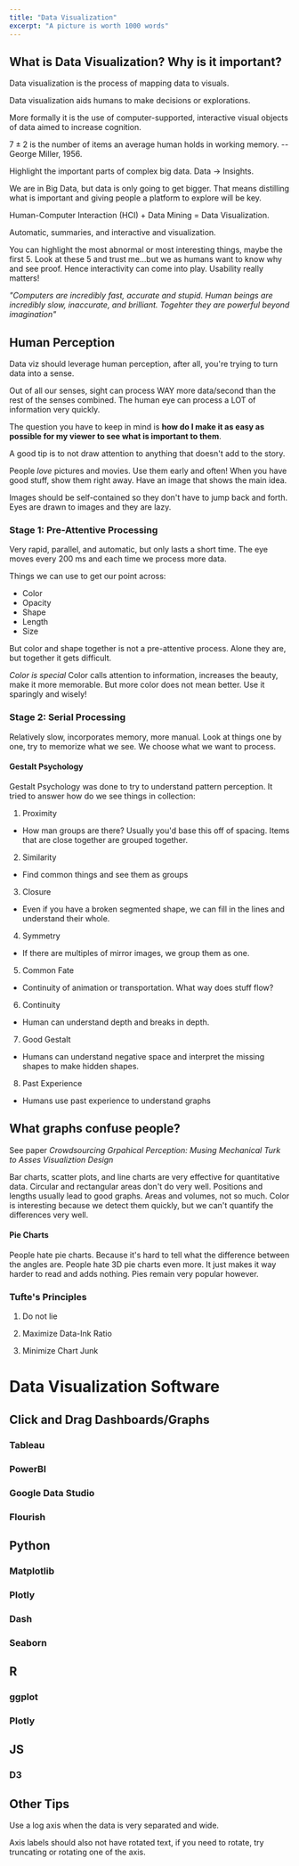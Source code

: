 ```yaml
---
title: "Data Visualization"
excerpt: "A picture is worth 1000 words"
---
```



## What is Data Visualization? Why is it important?
Data visualization is the process of mapping data to visuals.

Data visualization aids humans to make decisions or explorations.

More formally it is the use of computer-supported, interactive visual objects of data aimed to increase cognition.

$7 \pm 2$ is the number of items an average human holds in working memory. -- George Miller, 1956.

Highlight the important parts of complex big data. Data -> Insights.

We are in Big Data, but data is only going to get bigger. That means distilling what is important and giving people a platform to explore will be key.


Human-Computer Interaction (HCI) + Data Mining = Data Visualization.

Automatic, summaries, and interactive and visualization.

You can highlight the most abnormal or most interesting things, maybe the first 5. Look at these 5 and trust me...but we as humans want to know why and see proof. Hence interactivity can come into play. Usability really matters!

*"Computers are incredibly fast, accurate and stupid. Human beings are incredibly slow, inaccurate, and brilliant. Togehter they are powerful beyond imagination"*

## Human Perception
Data viz should leverage human perception, after all, you're trying to turn data into a sense.

Out of all our senses, sight can process WAY more data/second than the rest of the senses combined. The human eye can process a LOT of information very quickly.

The question you have to keep in mind is **how do I make it as easy as possible for my viewer to see what is important to them**.

A good tip is to not draw attention to anything that doesn't add to the story.

People *love* pictures and movies. Use them early and often! When you have good stuff, show them right away. Have an image that shows the main idea.

Images should be self-contained so they don't have to jump back and forth. Eyes are drawn to images and they are lazy.

### Stage 1: Pre-Attentive Processing

Very rapid, parallel, and automatic, but only lasts a short time. The eye moves every 200 ms and each time we process more data.

Things we can use to get our point across:

- Color
- Opacity
- Shape
- Length
- Size

But color and shape together is not a pre-attentive process. Alone they are, but together it gets difficult.

*Color is special*
Color calls attention to information, increases the beauty, make it more memorable. But more color does not mean better. Use it sparingly and wisely!



### Stage 2: Serial Processing
Relatively slow, incorporates memory, more manual. Look at things one by one, try to memorize what we see. We choose what we want to process.

#### Gestalt Psychology
Gestalt Psychology was done to try to understand pattern perception. It tried to answer how do we see things in collection:

1) Proximity
- How man groups are there? Usually you'd base this off of spacing. Items that are close together are grouped together.

2) Similarity
- Find common things and see them as groups

3) Closure
- Even if you have a broken segmented shape, we can fill in the lines and understand their whole.

4) Symmetry
- If there are multiples of mirror images, we group them as one.

5) Common Fate
- Continuity of animation or transportation. What way does stuff flow?

6) Continuity
- Human can understand depth and breaks in depth.

7) Good Gestalt
- Humans can understand negative space and interpret the missing shapes to make hidden shapes.

8) Past Experience
- Humans use past experience to understand graphs


## What graphs confuse people?

See paper *Crowdsourcing Grpahical Perception: Musing Mechanical Turk to Asses Visualiztion Design*

Bar charts, scatter plots, and line charts are very effective for quantitative data. Circular and rectangular areas don't do very well. Positions and lengths usually lead to good graphs. Areas and volumes, not so much. Color is interesting because we detect them quickly, but we can't quantify the differences very well.

#### Pie Charts
People hate pie charts. Because it's hard to tell what the difference between the angles are. People hate 3D pie charts even more. It just makes it way harder to read and adds nothing. Pies remain very popular however.

### Tufte's Principles
1) Do not lie

2) Maximize Data-Ink Ratio

3) Minimize Chart Junk

# Data Visualization Software

## Click and Drag Dashboards/Graphs

### Tableau

### PowerBI

### Google Data Studio

### Flourish



## Python

### Matplotlib

### Plotly

### Dash

### Seaborn


## R

### ggplot

### Plotly


## JS

### D3


## Other Tips
Use a log axis when the data is very separated and wide.

Axis labels should also not have rotated text, if you need to rotate, try truncating or rotating one of the axis.
